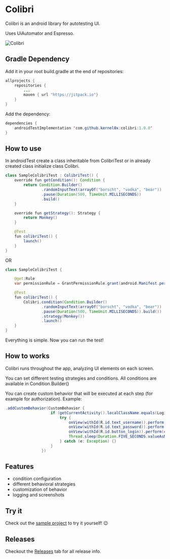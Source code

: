 # Colibri
Colibri is an android library for autotesting UI.

Uses UiAutomator and Espresso.

![Colibri](assets/colibri.gif)

## Gradle Dependency

Add it in your root build.gradle at the end of repositories:

````java
allprojects {
	repositories {
		...
		maven { url "https://jitpack.io"}
	}
}
````

Add the dependency:

````java
dependencies {
	androidTestImplementation 'com.github.kernel0x:colibri:1.0.0'
}
````

## How to use

In androidTest create a class inheritable from ColibriTest or in already created class initialize class Colibri.

````java
class SampleColibriTest : ColibriTest() {
    override fun getCondition(): Condition {
        return Condition.Builder()
                .randomInputText(arrayOf("borscht", "vodka", "bear"))
                .pause(Duration(500, TimeUnit.MILLISECONDS))
                .build()
    }

    override fun getStrategy(): Strategy {
        return Monkey()
    }

    @Test
    fun colibriTest() {
        launch()
    }
}
````
OR

````java
class SampleColibriTest {

    @get:Rule
    var permissionRule = GrantPermissionRule.grant(android.Manifest.permission.WRITE_EXTERNAL_STORAGE, android.Manifest.permission.READ_EXTERNAL_STORAGE)

    @Test
    fun colibriTest() {
        Colibri.condition(Condition.Builder()
                .randomInputText(arrayOf("borscht", "vodka", "bear"))
                .pause(Duration(500, TimeUnit.MILLISECONDS)).build())
                .strategy(Monkey())
                .launch()
    }
}
````

Everything is simple. Now you can run the test!

## How to works

Colibri runs throughout the app, analyzing UI elements on each screen.

You can set different testing strategies and conditions.   All conditions are available in Condition.Builder()

You can create custom behavior that will be executed at each step (for example for authorization). Example:
````java
.addCustomBehavior(CustomBehavior {
                    if (getCurrentActivity().localClassName.equals(LoginActivity::class.java.canonicalName)) {
                        try {
                            onView(withId(R.id.text_username)).perform(setTextInEditText("mylogin"))
                            onView(withId(R.id.text_password)).perform(setTextInEditText("qwerty"))
                            onView(withId(R.id.button_login)).perform(click())
                            Thread.sleep(Duration.FIVE_SECONDS.valueAsMs)
                        } catch (e: Exception) {}
                    }
                })
````

## Features

* condition configuration
* different behavioral strategies
* customization of behavior
* logging and screenshots

## Try it

Check out the [sample project](/sample) to try it yourself! :wink:

## Releases

Checkout the [Releases](https://github.com/kernel0x/colibri/releases) tab for all release info.

